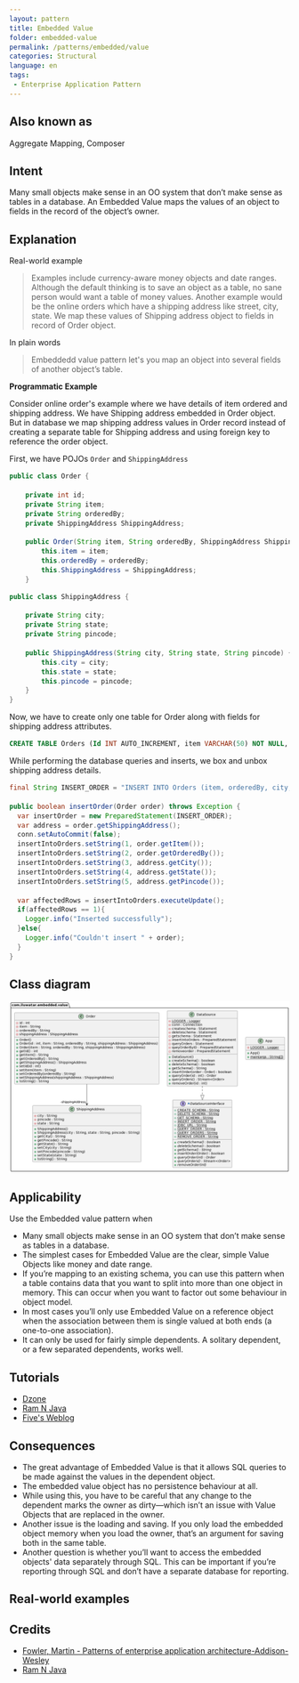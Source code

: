```yaml
---
layout: pattern
title: Embedded Value
folder: embedded-value
permalink: /patterns/embedded/value
categories: Structural
language: en
tags:
 - Enterprise Application Pattern
---
```


## Also known as
Aggregate Mapping, Composer

## Intent
Many small objects make sense in an OO system that don’t make sense as
tables in a database. An Embedded Value maps the values of an object to fields in the record of the object’s owner.

## Explanation

Real-world example

> Examples include currency-aware money objects and date
ranges. Although the default thinking is to save an object as a table, no sane person would want a table of money values. 
> Another example would be the online orders which have a shipping address like street, city, state. We map these values of Shipping address object to fields in record of Order object.

In plain words

> Embeddedd value pattern let's you map an object into several fields of another object’s table.

**Programmatic Example**

Consider online order's example where we have details of item ordered and shipping address. We have Shipping address embedded in Order object. But in database we map shipping address values in Order record instead of creating a separate table for Shipping address and using foreign key to reference the order object.  

First, we have POJOs `Order` and `ShippingAddress`

```java
public class Order {

    private int id;
    private String item;
    private String orderedBy;
    private ShippingAddress ShippingAddress;

    public Order(String item, String orderedBy, ShippingAddress ShippingAddress) {
        this.item = item;
        this.orderedBy = orderedBy;
        this.ShippingAddress = ShippingAddress;
    }
```
```java
public class ShippingAddress {

    private String city;
    private String state;
    private String pincode;

    public ShippingAddress(String city, String state, String pincode) {
        this.city = city;
        this.state = state;
        this.pincode = pincode;
    }
}
```
Now, we have to create only one table for Order along with fields for shipping address attributes.

```Sql
CREATE TABLE Orders (Id INT AUTO_INCREMENT, item VARCHAR(50) NOT NULL, orderedBy VARCHAR(50) city VARCHAR(50), state VARCHAR(50), pincode CHAR(6) NOT NULL, PRIMARY KEY(Id))
```

While performing the database queries and inserts, we box and unbox shipping address details.

```java
final String INSERT_ORDER = "INSERT INTO Orders (item, orderedBy, city, state, pincode) VALUES (?, ?, ?, ?, ?)";

public boolean insertOrder(Order order) throws Exception {
  var insertOrder = new PreparedStatement(INSERT_ORDER);
  var address = order.getShippingAddress();
  conn.setAutoCommit(false);
  insertIntoOrders.setString(1, order.getItem());
  insertIntoOrders.setString(2, order.getOrderedBy());
  insertIntoOrders.setString(3, address.getCity());
  insertIntoOrders.setString(4, address.getState());
  insertIntoOrders.setString(5, address.getPincode());
  
  var affectedRows = insertIntoOrders.executeUpdate();
  if(affectedRows == 1){
    Logger.info("Inserted successfully");
  }else{
    Logger.info("Couldn't insert " + order);
  }
}
```

## Class diagram
![alt text](./etc/embedded-value.urm.png "Embedded value class diagram")

## Applicability

Use the Embedded value pattern when

* Many small objects make sense in an OO system that don’t make sense as tables in a database.
* The simplest cases for Embedded Value are the clear, simple Value Objects like money and date range.
* If you’re mapping to an existing schema, you can use this pattern when a table contains data that you want to split into more than one object in memory. This can occur when you want to factor out some behaviour in object model. 
* In most cases you’ll only use Embedded Value on a reference object when the association between them is single valued at both ends (a one-to-one association). 
* It can only be used for fairly simple dependents. A solitary dependent, or a few separated dependents, works well.

## Tutorials

* [Dzone](https://dzone.com/articles/practical-php-patterns/practical-php-patterns-3)
* [Ram N Java](https://ramj2ee.blogspot.com/2013/08/embedded-value-design-pattern.html)
* [Five's Weblog](https://powerdream5.wordpress.com/2007/10/09/embedded-value/)

## Consequences

* The great advantage of Embedded Value is that it allows SQL queries to be made against the values in the dependent object.
* The embedded value object has no persistence behaviour at all.
* While using this, you have to be careful that any change to the dependent marks the owner as dirty—which isn’t an issue with Value Objects that are replaced in the owner.
* Another issue is the loading and saving. If you only load the embedded object memory when you load the owner, that’s an argument for saving both in the same table. 
* Another question is whether you’ll want to access the embedded objects' data separately through SQL. This can be important if you’re reporting through SQL and don’t have a separate database for reporting.

## Real-world examples



## Credits

* [Fowler, Martin - Patterns of enterprise application architecture-Addison-Wesley](https://www.amazon.com/Patterns-Enterprise-Application-Architecture-Martin/dp/0321127420)
* [Ram N Java](https://ramj2ee.blogspot.com/2013/08/embedded-value-design-pattern.html)